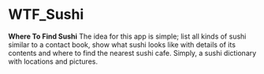 # WTF_Sushi

**Where To Find Sushi**
The idea for this app is simple; list all kinds of sushi similar to a contact book, show what sushi looks like with details of its contents and where to find the nearest sushi cafe. Simply, a sushi dictionary with locations and pictures.
